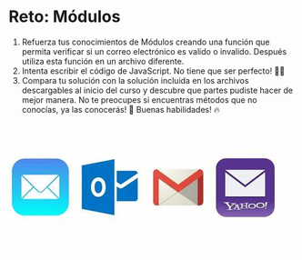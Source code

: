 # Reto: Módulos
1. Refuerza tus conocimientos de Módulos creando una función que permita verificar si un correo electrónico es valido o invalido. Después utiliza esta función en un archivo diferente.
2. Intenta escribir el código de JavaScript. No tiene que ser perfecto! 🧑‍💻 
3. Compara tu solución con la solución incluida en los archivos descargables al inicio del curso y descubre que partes pudiste hacer de mejor manera. No te preocupes si encuentras métodos que no conocías, ya las conocerás! 🙌 Buenas habilidades! 🔥

![Imagen Ilustración](https://github.com/fernando-feijoo/Practicas-Academia-X/blob/master/JavaScript/Reto-Modulos/Ilustracion.jfif)